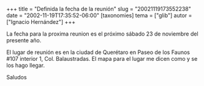 +++
title = "Definida la fecha de la reunión"
slug = "20021119173552238"
date = "2002-11-19T17:35:52-06:00"
[taxonomies]
tema = ["glib"]
autor = ["Ignacio Hernández"]
+++

La fecha para la proxima reunion es el próximo sábado 23 de noviembre
del presente año.  
  
El lugar de reunión es en la ciudad de Querétaro en Paseo de los Faunos
#107 interior 1, Col. Balaustradas. El mapa para el lugar me dicen como
y se los hago llegar.  
  
Saludos

